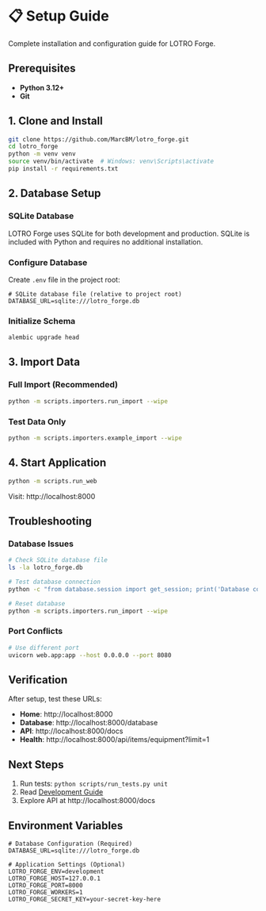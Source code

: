 # 📋 Setup Guide

Complete installation and configuration guide for LOTRO Forge.

## Prerequisites

- **Python 3.12+**
- **Git**

## 1. Clone and Install

```bash
git clone https://github.com/MarcBM/lotro_forge.git
cd lotro_forge
python -m venv venv
source venv/bin/activate  # Windows: venv\Scripts\activate
pip install -r requirements.txt
```

## 2. Database Setup

### SQLite Database

LOTRO Forge uses SQLite for both development and production. SQLite is included with Python and requires no additional installation.

### Configure Database

Create `.env` file in the project root:
```env
# SQLite database file (relative to project root)
DATABASE_URL=sqlite:///lotro_forge.db
```

### Initialize Schema

```bash
alembic upgrade head
```

## 3. Import Data

### Full Import (Recommended)
```bash
python -m scripts.importers.run_import --wipe
```

### Test Data Only
```bash
python -m scripts.importers.example_import --wipe
```

## 4. Start Application

```bash
python -m scripts.run_web
```

Visit: http://localhost:8000

## Troubleshooting

### Database Issues
```bash
# Check SQLite database file
ls -la lotro_forge.db

# Test database connection
python -c "from database.session import get_session; print('Database connection available')"

# Reset database
python -m scripts.importers.run_import --wipe
```

### Port Conflicts
```bash
# Use different port
uvicorn web.app:app --host 0.0.0.0 --port 8080
```

## Verification

After setup, test these URLs:
- **Home**: http://localhost:8000
- **Database**: http://localhost:8000/database
- **API**: http://localhost:8000/docs
- **Health**: http://localhost:8000/api/items/equipment?limit=1

## Next Steps

1. Run tests: `python scripts/run_tests.py unit`
2. Read [Development Guide](development.md)
3. Explore API at http://localhost:8000/docs

## Environment Variables

```env
# Database Configuration (Required)
DATABASE_URL=sqlite:///lotro_forge.db

# Application Settings (Optional)
LOTRO_FORGE_ENV=development
LOTRO_FORGE_HOST=127.0.0.1
LOTRO_FORGE_PORT=8000
LOTRO_FORGE_WORKERS=1
LOTRO_FORGE_SECRET_KEY=your-secret-key-here
``` 